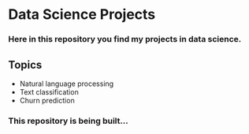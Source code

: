 # Data Science Projects 

### Here in this repository you find my projects in data science. 

## Topics
* Natural language processing 
* Text classification 
* Churn prediction 


### This repository is being built... 
